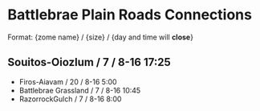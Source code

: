 # Battlebrae Plain Roads Connections

Format: {zome name} / {size} / {day and time will **close**}

## Souitos-Oiozlum / 7 / 8-16 17:25

* Firos-Aiavam / 20 / 8-16 5:00
* Battlebrae Grassland / 7 / 8-16 10:45
* RazorrockGulch / 7 / 8-16  8:00

